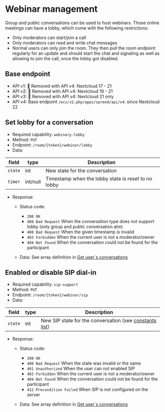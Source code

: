 # Webinar management

Group and public conversations can be used to host webinars. Those online meetings can have a lobby, which come with the following restrictions:

* Only moderators can start/join a call
* Only moderators can read and write chat messages
* Normal users can only join the room. They then pull the room endpoint regularly for an update and should start the chat and signaling as well as allowing to join the call, once the lobby got disabled.

## Base endpoint

* API v1: 🏁 Removed with API v4: Nextcloud 17 - 21
* API v2: 🏁 Removed with API v4: Nextcloud 19 - 21
* API v3: 🏁 Removed with API v4: Nextcloud 21 only
* API v4: Base endpoint `/ocs/v2.php/apps/spreed/api/v4`: since Nextcloud 22

## Set lobby for a conversation

* Required capability: `webinary-lobby`
* Method: `PUT`
* Endpoint: `/room/{token}/webinar/lobby`
* Data:

| field   | type     | Description                                         |
|---------|----------|-----------------------------------------------------|
| `state` | int      | New state for the conversation                      |
| `timer` | int/null | Timestamp when the lobby state is reset to no lobby |

* Response:
    - Status code:
        + `200 OK`
        + `400 Bad Request` When the conversation type does not support lobby (only group and public conversation atm)
        + `400 Bad Request` When the given timestamp is invalid
        + `403 Forbidden` When the current user is not a moderator/owner
        + `404 Not Found` When the conversation could not be found for the participant

    - Data: See array definition in [Get user´s conversations](conversation.md#get-user-s-conversations)

## Enabled or disable SIP dial-in

* Required capability: `sip-support`
* Method: `PUT`
* Endpoint: `/room/{token}/webinar/sip`
* Data:

| field   | type | Description                                                    |
|---------|------|----------------------------------------------------------------|
| `state` | int  | New SIP state for the conversation (see [constants list](constants.md#sip-states)) |

* Response:
    - Status code:
        + `200 OK`
        + `400 Bad Request` When the state was invalid or the same
        + `401 Unauthorized` When the user can not enabled SIP
        + `403 Forbidden` When the current user is not a moderator/owner
        + `404 Not Found` When the conversation could not be found for the participant
        + `412 Precondition Failed` When SIP is not configured on the server

    - Data: See array definition in [Get user´s conversations](conversation.md#get-user-s-conversations)
